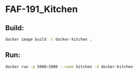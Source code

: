 # FAF-191_Kitchen

## Build:

```bash
docker image build -t docker-kitchen .
```

## Run:

```bash
docker run -p 5000:5000 --name kitchen -d docker-kitchen
```
